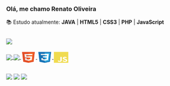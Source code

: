 <h3>Olá, me chamo Renato Oliveira</h3>
📚 Estudo atualmente: <b>JAVA</b> | <b>HTML5</b> | <b>CSS3</b> | <b>PHP</b> | <b>JavaScript</b>

## <div>
  <a href="https://github.com/NatoOliveira">
  <img height="160em" src="https://github-readme-stats.vercel.app/api?username=NatoOliveira&show_icons=true&theme=tokyonight&include_all_commits=true&count_private=true"/>
</div>
  
<div style="display: inline_block"><br>
  <img align="center" height="40" width"40" src="https://cdn.jsdelivr.net/gh/devicons/devicon/icons/java/java-original-wordmark.svg" />
  <img align="center" height="40" width"40" src="https://cdn.jsdelivr.net/gh/devicons/devicon/icons/php/php-original.svg" />
  <img align="center" alt="Rafa-HTML" height="30" width="40" src="https://raw.githubusercontent.com/devicons/devicon/master/icons/html5/html5-original.svg">
  <img align="center" alt="Rafa-CSS" height="30" width="40" src="https://raw.githubusercontent.com/devicons/devicon/master/icons/css3/css3-original.svg">
  <img align="center" alt="Rafa-Js" height="30" width="40" src="https://raw.githubusercontent.com/devicons/devicon/master/icons/javascript/javascript-plain.svg">
</div>
  
##
  
<div>
 <a href="https://www.linkedin.com/in/renato-oliveira-083b11220" target="_blank"><img src="https://img.shields.io/badge/-LinkedIn-%230077B5?style=for-the-badge&logo=linkedin&logoColor=black" target="_blank"></a>   
 <a href = "mailto:renato27092001@gmail.com"><img src="https://img.shields.io/badge/Gmail-D14836?style=for-the-badge&logo=gmail&logoColor=black" target="_blank"></a> 
 <a href="https://instagram.com/nato_oli" target="_blank"><img src="https://img.shields.io/badge/-Instagram-%23E4405F?style=for-the-badge&logo=instagram&logoColor=black" target="_blank"></a>
</div>
